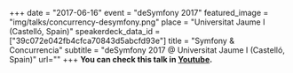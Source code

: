 +++
date = "2017-06-16"
event = "deSymfony 2017"
featured_image = "img/talks/concurrency-desymfony.png"
place = "Universitat Jaume I (Castelló, Spain)"
speakerdeck_data_id = ["39c072e042fb4cfca70843d5abcfd93e"]
title = "Symfony & Concurrencia"
subtitle = "deSymfony 2017 @ Universitat Jaume I (Castelló, Spain)"
url=""
+++
**You can check this talk in [Youtube](https://www.youtube.com/watch?v=lFWmuEIloIw).**